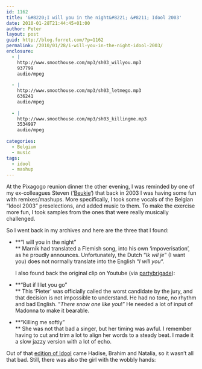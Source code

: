 ```yaml
---
id: 1162
title: '&#8220;I will you in the night&#8221; &#8211; Idool 2003'
date: 2010-01-28T21:44:45+01:00
author: Peter
layout: post
guid: http://blog.forret.com/?p=1162
permalink: /2010/01/28/i-will-you-in-the-night-idool-2003/
enclosure:
  - |
    http://www.smoothouse.com/mp3/sh03_willyou.mp3
    937799
    audio/mpeg
    
  - |
    http://www.smoothouse.com/mp3/sh03_letmego.mp3
    636241
    audio/mpeg
    
  - |
    http://www.smoothouse.com/mp3/sh03_killingme.mp3
    3534997
    audio/mpeg
    
categories:
  - Belgium
  - music
tags:
  - idool
  - mashup
---
```

At the Pixagogo reunion dinner the other evening, I was reminded by one of my ex-colleagues Steven (&#8216;[Beukie](http://www.flickr.com/photos/beukie)&#8216;) that back in 2003 I was having some fun with remixes/mashups. More specifically, I took some vocals of the Belgian &#8220;Idool 2003&#8221; preselections, and added music to them. To make the exercise more fun, I took samples from the ones that were really musically challenged.

So I went back in my archives and here are the three that I found:

  * **&#8220;I will you in the night&#8221;  
** Marnik had translated a Flemish song, into his own &#8216;impoverisation&#8217;, as he proudly announces. Unfortunately, the Dutch &#8220;_Ik wil je_&#8221; (I want you) does not normally translate into the English &#8220;_I will you_&#8220;.  
  
    I also found back the original clip on Youtube (via [partybrigade](http://thepartybrigade.blogspot.com/2009/02/i-will-you-in-night.html)):  
    
  * **&#8220;But if I let you go&#8221;  
** This &#8216;Pieter&#8217; was officially called the worst candidate by the jury, and that decision is not impossible to understand. He had no tone, no rhythm and bad English. &#8220;_There snow one like you_!&#8221; He needed a lot of input of Madonna to make it bearable.  
    
  * **&#8220;Killing me softly&#8221;  
** She was not that bad a singer, but her timing was awful. I remember having to cut and trim a lot to align her words to a steady beat. I made it a slow jazzy version with a lot of echo.  
    

Out of that [edition of Idool](http://nl.wikipedia.org/wiki/Idool_2003) came Hadise, Brahim and Natalia, so it wasn&#8217;t all that bad. Still, there was also the girl with the wobbly hands: